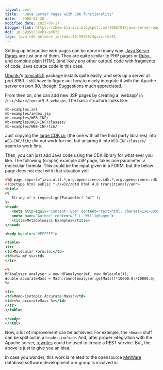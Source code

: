```yaml
---
layout: post
title:  "Java Server Pages with CDK functionality"
date:   2008-01-20
modified_date: 2025-08-17
blogger-link: https://chem-bla-ics.blogspot.com/2008/01/java-server-pages-with-cdk.html
doi: 10.59350/3kvks-pdb73
tags: java cdk metware justdoi:10.59350/4gxzp-tds81
---
```


Setting up interactive web pages can be done in many way. [Java Server Pages](http://en.wikipedia.org/wiki/JavaServer_Pages) are just one of them.
They are quite similar to PHP pages or [Ruby <i class="fa-solid fa-recycle fa-xs"></i>](https://doi.org/10.59350/4gxzp-tds81),
and combine plain HTML (and likely any other output) code with fragments of code; Java source code in this case.

[Ubuntu](http://www.ubuntu.com/)'s [tomcat5.5](http://packages.ubuntu.com/gutsy/web/tomcat5.5) package installs quite easily, and sets up a server
at port 8180. I still have to figure out how to nicely integrate it with the Apache server on port 80, though. Suggestions much appreciated.

From then on, one can add new JSP pages by creating a 'webapp' in `/usr/share/tomcat5.5-webapps`. The basic structure looks like:

```shell
mb-examples.xml
mb-examples/index.jsp
mb-examples/WEB-INF/
mb-examples/WEB-INF/classes/
mb-examples/WEB-INF/lib/
```

Just copying the [large CDK jar](http://cheminfo.informatics.indiana.edu/~rguha/code/java/nightly/) (the one with all the third party libraries)
into `WEB-INF/lib/` did not work for me, but unjaring it into `WEB-INF/classes/` seem to work fine.

Then, you can just add Java code using the CDK library for what ever you like. The following (simple) example JSP page, takes one parameter,
a molecular formula. This could be the input given in a FORM, but the below page does not deal with that situation yet:

```xml
<%@ page import="java.util.*,org.openscience.cdk.*,org.openscience.cdk.tools.*" %>
<!doctype html public "-//w3c//dtd html 4.0 transitional//en">
<html>
<%
   String mf = request.getParameter( "mf" );
%>
<head>
   <meta http-equiv="Content-Type" content="text/html; charset=iso-8859-1">
   <meta name="Author" content="E.L. Willighagen">
   <title>Metabolomics Examples</title>
</head>

<body bgcolor="#FFFFFF">

<table>
<tr>
<td>Molecular Formula:</td>
<td><%= mf %></td>
</tr>

<%
MFAnalyser analyser = new MFAnalyser(mf, new Molecule());
double accurateMass = Math.round(analyser.getMass()*10000.0)/10000.0;
%>

<tr>
<td>Mono-isotopic Accurate Mass:</td>
<td><%= accurateMass %></td>
</tr>
</table>

</body>
</html>
```

Now, a lot of improvement can be achieved. For example, the `<head>` stuff can be split out in a `header.include`. And, after proper integration with the
Apache server, [rewrites](http://httpd.apache.org/docs/2.0/misc/rewriteguide.html) could be used to create a REST service. But, the above is just to give you an idea.

In case you wonder, this work is related to the opensource [MetWare <i class="fa-solid fa-recycle fa-xs"></i>](https://chem-bla-ics.linkedchemistry.info/2007/11/22/metware-metabolomics-database-project.html)
database software development our group is involved in.
